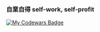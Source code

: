 ### 自業自得 self-work, self-profit

[![My Codewars Badge](https://www.codewars.com/users/brothermancarl/badges/large)](https://www.codewars.com/users/brothermancarl)

<!--
**carlwiede/carlwiede** is a ✨ _special_ ✨ repository because its `README.md` (this file) appears on your GitHub profile.

Here are some ideas to get you started:

- 🔭 I’m currently working on ...
- 🌱 I’m currently learning ...
- 👯 I’m looking to collaborate on ...
- 🤔 I’m looking for help with ...
- 💬 Ask me about ...
- 📫 How to reach me: ...
- 😄 Pronouns: ...
- ⚡ Fun fact: ...
-->
